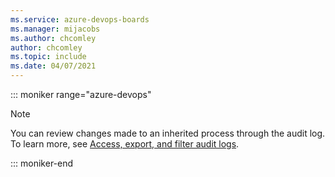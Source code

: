 ```yaml
---
ms.service: azure-devops-boards
ms.manager: mijacobs
ms.author: chcomley
author: chcomley
ms.topic: include
ms.date: 04/07/2021
---
```



::: moniker range="azure-devops"

> [!NOTE]  
> You can review changes made to an inherited process through the audit log. To learn more, see [Access, export, and filter audit logs](../../audit/azure-devops-auditing.md).  


::: moniker-end